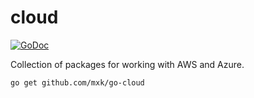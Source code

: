 cloud
=====

[![GoDoc](https://godoc.org/github.com/mxk/go-cloud?status.svg)](https://godoc.org/github.com/mxk/go-cloud)

Collection of packages for working with AWS and Azure.

```
go get github.com/mxk/go-cloud
```
